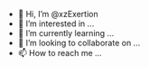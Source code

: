 - 👋 Hi, I’m @xzExertion
- 👀 I’m interested in ...
- 🌱 I’m currently learning ...
- 💞️ I’m looking to collaborate on ...
- 📫 How to reach me ...

<!---
xzExertion/xzExertion is a ✨ special ✨ repository because its `README.md` (this file) appears on your GitHub profile.
You can click the Preview link to take a look at your changes.
--->
